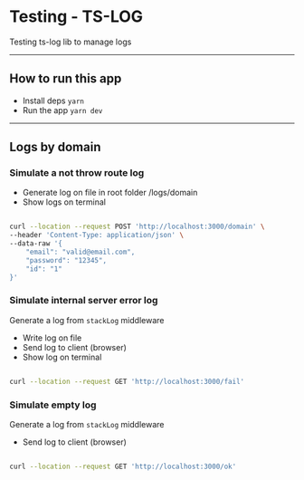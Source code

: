# Testing - TS-LOG

Testing ts-log lib to manage logs

---

## How to run this app

- Install deps `yarn`
- Run the app `yarn dev`

---

## Logs by domain

### Simulate a not throw route log

- Generate log on file in root folder /logs/domain
- Show logs on terminal

```sh

curl --location --request POST 'http://localhost:3000/domain' \
--header 'Content-Type: application/json' \
--data-raw '{
    "email": "valid@email.com", 
    "password": "12345", 
    "id": "1"
}'

```

### Simulate internal server error log

Generate a log from `stackLog` middleware

- Write log on file
- Send log to client (browser)
- Show log on terminal

```sh

curl --location --request GET 'http://localhost:3000/fail'

```

### Simulate empty log

Generate a log from `stackLog` middleware

- Send log to client (browser)

```sh

curl --location --request GET 'http://localhost:3000/ok'

```